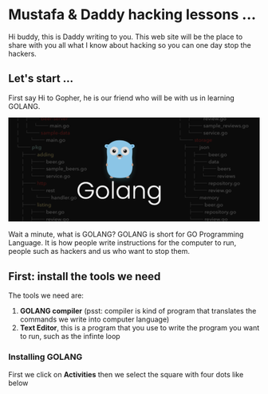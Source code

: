 # Mustafa & Daddy hacking lessons ...

Hi buddy, this is Daddy writing to you. This web site will be the place to share with you all what I know about hacking so you can one day stop the hackers. 

## Let's start ...

First say Hi to Gopher, he is our friend who will be with us in learning GOLANG. 

<img src="images/Golang-1200x500.png">



Wait a minute, what is GOLANG? GOLANG is short for GO Programming Language. It is how people write instructions for the computer to run, people such as hackers and us who want to stop them. 



## First: install the tools we need

The tools we need are: 
1. **GOLANG compiler** (psst: compiler is kind of program that translates the commands we write into computer language)
2. **Text Editor**, this is a program that you use to write the program you want to run, such as the infinte loop 

### Installing GOLANG

First we click on **Activities** then we select the square with four dots like below 


